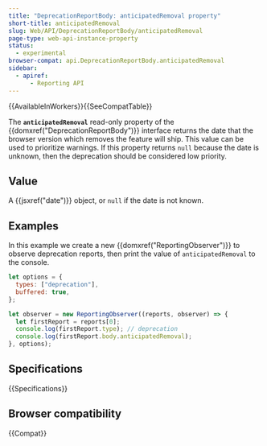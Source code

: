 ```yaml
---
title: "DeprecationReportBody: anticipatedRemoval property"
short-title: anticipatedRemoval
slug: Web/API/DeprecationReportBody/anticipatedRemoval
page-type: web-api-instance-property
status:
  - experimental
browser-compat: api.DeprecationReportBody.anticipatedRemoval
sidebar:
  - apiref:
      - Reporting API
---
```


{{AvailableInWorkers}}{{SeeCompatTable}}

The **`anticipatedRemoval`** read-only property of the {{domxref("DeprecationReportBody")}} interface returns the date that the browser version which removes the feature will ship. This value can be used to prioritize warnings. If this property returns `null` because the date is unknown, then the deprecation should be considered low priority.

## Value

A {{jsxref("date")}} object, or `null` if the date is not known.

## Examples

In this example we create a new {{domxref("ReportingObserver")}} to observe deprecation reports, then print the value of `anticipatedRemoval` to the console.

```js
let options = {
  types: ["deprecation"],
  buffered: true,
};

let observer = new ReportingObserver((reports, observer) => {
  let firstReport = reports[0];
  console.log(firstReport.type); // deprecation
  console.log(firstReport.body.anticipatedRemoval);
}, options);
```

## Specifications

{{Specifications}}

## Browser compatibility

{{Compat}}
